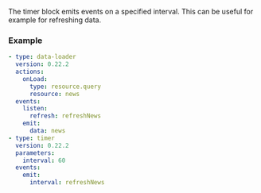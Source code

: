 The timer block emits events on a specified interval. This can be useful for example for refreshing
data.

### Example

```yaml
- type: data-loader
  version: 0.22.2
  actions:
    onLoad:
      type: resource.query
      resource: news
  events:
    listen:
      refresh: refreshNews
    emit:
      data: news
- type: timer
  version: 0.22.2
  parameters:
    interval: 60
  events:
    emit:
      interval: refreshNews
```
